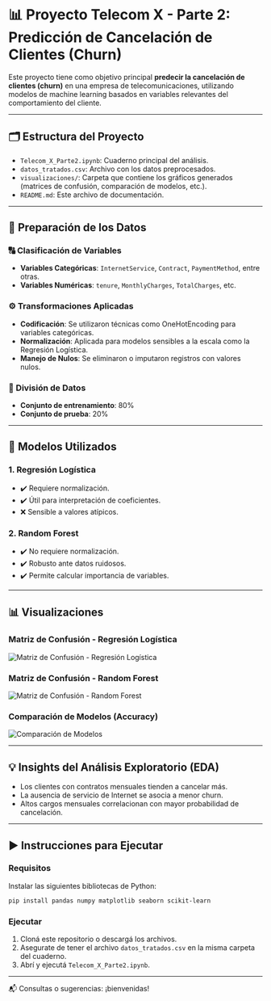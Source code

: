 
# 📊 Proyecto Telecom X - Parte 2: Predicción de Cancelación de Clientes (Churn)

Este proyecto tiene como objetivo principal **predecir la cancelación de clientes (churn)** en una empresa de telecomunicaciones, utilizando modelos de machine learning basados en variables relevantes del comportamiento del cliente.

---

## 🗂️ Estructura del Proyecto

- `Telecom_X_Parte2.ipynb`: Cuaderno principal del análisis.
- `datos_tratados.csv`: Archivo con los datos preprocesados.
- `visualizaciones/`: Carpeta que contiene los gráficos generados (matrices de confusión, comparación de modelos, etc.).
- `README.md`: Este archivo de documentación.

---

## 🧹 Preparación de los Datos

### 🔠 Clasificación de Variables

- **Variables Categóricas**: `InternetService`, `Contract`, `PaymentMethod`, entre otras.
- **Variables Numéricas**: `tenure`, `MonthlyCharges`, `TotalCharges`, etc.

### ⚙️ Transformaciones Aplicadas

- **Codificación**: Se utilizaron técnicas como OneHotEncoding para variables categóricas.
- **Normalización**: Aplicada para modelos sensibles a la escala como la Regresión Logística.
- **Manejo de Nulos**: Se eliminaron o imputaron registros con valores nulos.

### 🧪 División de Datos

- **Conjunto de entrenamiento**: 80%
- **Conjunto de prueba**: 20%

---

## 🤖 Modelos Utilizados

### 1. Regresión Logística

- ✔️ Requiere normalización.
- ✔️ Útil para interpretación de coeficientes.
- ❌ Sensible a valores atípicos.

### 2. Random Forest

- ✔️ No requiere normalización.
- ✔️ Robusto ante datos ruidosos.
- ✔️ Permite calcular importancia de variables.

---

## 📊 Visualizaciones

### Matriz de Confusión - Regresión Logística

![Matriz de Confusión - Regresión Logística](visualizaciones/matriz-regresion.png)

### Matriz de Confusión - Random Forest

![Matriz de Confusión - Random Forest](visualizaciones/matriz-ramdom.png)

### Comparación de Modelos (Accuracy)

![Comparación de Modelos](visualizaciones/comparacion_de_modelos.png)

---

## 💡 Insights del Análisis Exploratorio (EDA)

- Los clientes con contratos mensuales tienden a cancelar más.
- La ausencia de servicio de Internet se asocia a menor churn.
- Altos cargos mensuales correlacionan con mayor probabilidad de cancelación.

---

## ▶️ Instrucciones para Ejecutar

### Requisitos

Instalar las siguientes bibliotecas de Python:

```bash
pip install pandas numpy matplotlib seaborn scikit-learn
```

### Ejecutar

1. Cloná este repositorio o descargá los archivos.
2. Asegurate de tener el archivo `datos_tratados.csv` en la misma carpeta del cuaderno.
3. Abrí y ejecutá `Telecom_X_Parte2.ipynb`.

---

📬 Consultas o sugerencias: ¡bienvenidas!
